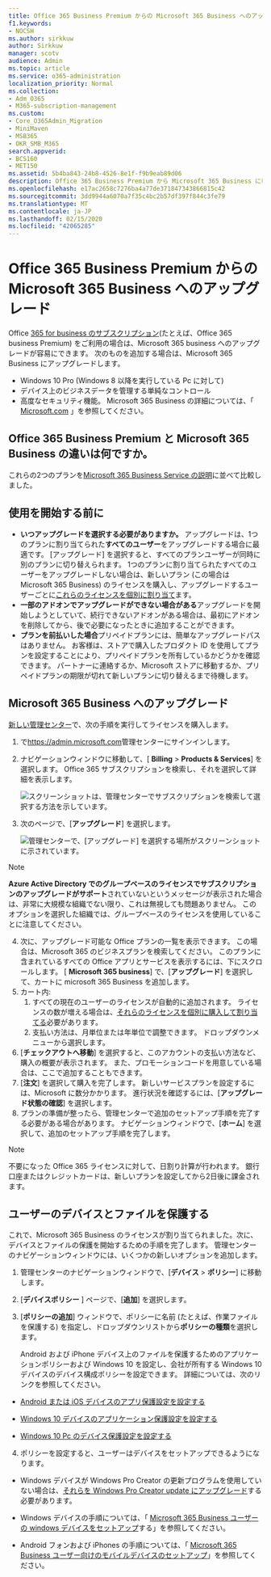 ```yaml
---
title: Office 365 Business Premium からの Microsoft 365 Business へのアップグレード
f1.keywords:
- NOCSH
ms.author: sirkkuw
author: Sirkkuw
manager: scotv
audience: Admin
ms.topic: article
ms.service: o365-administration
localization_priority: Normal
ms.collection:
- Adm_O365
- M365-subscription-management
ms.custom:
- Core_O365Admin_Migration
- MiniMaven
- MSB365
- OKR_SMB_M365
search.appverid:
- BCS160
- MET150
ms.assetid: 5b4ba843-24b8-4526-8e1f-f9b9eab89d06
description: Office 365 Business Premium から Microsoft 365 Business にビジネスをアップグレードする手順。
ms.openlocfilehash: e17ac2658c7276ba4a77de371847343866815c42
ms.sourcegitcommit: 3dd9944a6070a7f35c4bc2b57df397f844c3fe79
ms.translationtype: MT
ms.contentlocale: ja-JP
ms.lasthandoff: 02/15/2020
ms.locfileid: "42065285"
---
```

# <a name="upgrade-to-microsoft-365-business-from-office-365-business-premium"></a>Office 365 Business Premium からの Microsoft 365 Business へのアップグレード

Office [365 for business のサブスクリプション](https://products.office.com/compare-all-microsoft-office-products-4-column?activetab=tab:primaryr2)(たとえば、Office 365 business Premium) をご利用の場合は、Microsoft 365 business へのアップグレードが容易にできます。 次のものを追加する場合は、Microsoft 365 Business にアップグレードします。 
- Windows 10 Pro (Windows 8 以降を実行している Pc に対して)
- デバイス上のビジネスデータを管理する単純なコントロール
- 高度なセキュリティ機能。
Microsoft 365 Business の詳細については、「 [Microsoft.com](https://www.microsoft.com/microsoft-365/business) 」を参照してください。

## <a name="whats-the-difference-between-office-365-business-premium-and-microsoft-365-business"></a>Office 365 Business Premium と Microsoft 365 Business の違いは何ですか。
これらの2つのプランを[Microsoft 365 Business Service の説明](https://docs.microsoft.com/office365/servicedescriptions/microsoft-365-service-descriptions/microsoft-365-business-service-description)に並べて比較しました。 

## <a name="before-you-get-started"></a>使用を開始する前に

- **いつアップグレードを選択する必要がありますか。** アップグレードは、1つのプランに割り当てられた**すべてのユーザー**をアップグレードする場合に最適です。 [アップグレード] を選択すると、すべてのプランユーザーが同時に別のプランに切り替えられます。 1つのプランに割り当てられたすべてのユーザーをアップグレードしない場合は、新しいプラン (この場合は Microsoft 365 Business) のライセンスを購入し、アップグレードするユーザーごとに[これらのライセンスを個別に割り当て](https://docs.microsoft.com/office365/admin/manage/assign-licenses-to-users)ます。 
- **一部のアドオンでアップグレードができない場合がある**アップグレードを開始しようとしていて、続行できないアドオンがある場合は、最初にアドオンを削除してから、後で必要になったときに追加することができます。 
- **プランを前払いした場合**プリペイドプランには、簡単なアップグレードパスはありません。 お客様は、ストアで購入したプロダクト ID を使用してプランを設定することにより、プリペイドプランを所有しているかどうかを確認できます。 パートナーに連絡するか、Microsoft ストアに移動するか、プリペイドプランの期限が切れて新しいプランに切り替えるまで待機します。

## <a name="upgrade-to-microsoft-365-business"></a>Microsoft 365 Business へのアップグレード
[新しい管理センター](https://docs.microsoft.com/office365/admin/microsoft-365-admin-center-preview)で、次の手順を実行してライセンスを購入します。
1. で<a href="https://go.microsoft.com/fwlink/p/?linkid=837890" target="_blank">https://admin.microsoft.com</a>管理センターにサインインします。
2. ナビゲーションウィンドウに移動して、[ **Billing** \> **Products & Services**] を選択します。 Office 365 サブスクリプションを検索し、それを選択して詳細を表示します。 

    ![スクリーンショットは、管理センターでサブスクリプションを検索して選択する方法を示しています。](../media/FindYourSubscription.png)

3. 次のページで、[**アップグレード**] を選択します。 

      ![管理センターで、[アップグレード] を選択する場所がスクリーンショットに示されています。](../media/SelectUpgrade.png)

  > [!NOTE]
  > **Azure Active Directory でのグループベースのライセンスでサブスクリプションのアップグレードがサポート**されていないというメッセージが表示された場合は、非常に大規模な組織でない限り、これは無視しても問題ありません。 このオプションを選択した組織では、グループベースのライセンスを使用していることに注意してください。

4. 次に、アップグレード可能な Office プランの一覧を表示できます。 この場合は、Microsoft 365 のビジネスプランを検索してください。 このプランに含まれているすべての Office アプリとサービスを表示するには、下にスクロールします。 [ **Microsoft 365 business**] で、[**アップグレード**] を選択して、カートに microsoft 365 Business を追加します。
5. カート内:
    1. すべての現在のユーザーのライセンスが自動的に追加されます。 ライセンスの数が増える場合は、[それらのライセンスを個別に購入して割り当てる](https://docs.microsoft.com/office365/admin/manage/assign-licenses-to-users)必要があります。  
    2. 支払い方法は、月単位または年単位で調整できます。 ドロップダウンメニューから選択します。
6. [**チェックアウトへ移動**] を選択すると、このアカウントの支払い方法など、購入の概要が表示されます。 また、プロモーションコードを用意している場合は、ここで追加することもできます。
7. [**注文**] を選択して購入を完了します。
新しいサービスプランを設定するには、Microsoft に数分かかります。 進行状況を確認するには、[**アップグレード状態の確認**] を選択します。 
1. プランの準備が整ったら、管理センターで追加のセットアップ手順を完了する必要がある場合があります。 ナビゲーションウィンドウで、[**ホーム**] を選択して、追加のセットアップ手順を完了します。

> [!NOTE]
> 不要になった Office 365 ライセンスに対して、日割り計算が行われます。 銀行口座またはクレジットカードは、新しいプランを設定してから2日後に課金されます。
  
## <a name="protect-user-devices-and-files"></a>ユーザーのデバイスとファイルを保護する

これで、Microsoft 365 Business のライセンスが割り当てられました。次に、デバイスとファイルの保護を開始するための手順を完了します。 管理センターのナビゲーションウィンドウには、いくつかの新しいオプションを追加します。
  
1. 管理センターのナビゲーションウィンドウで、[**デバイス** \> **ポリシー**] に移動します。
    
2. [**デバイスポリシー** ] ページで、[**追加**] を選択します。
    
3. [**ポリシーの追加**] ウィンドウで、ポリシーに名前 (たとえば、作業ファイルを保護する) を指定し、ドロップダウンリストから**ポリシーの種類**を選択します。 
    
    Android および iPhone デバイス上のファイルを保護するためのアプリケーションポリシーおよび Windows 10 を設定し、会社が所有する Windows 10 デバイスのデバイス構成ポリシーを設定できます。 詳細については、次のリンクを参照してください。
    
  - [Android または iOS デバイスのアプリ保護設定を設定する](app-protection-settings-for-android-and-ios.md)
    
  - [Windows 10 デバイスのアプリケーション保護設定を設定する](protection-settings-for-windows-10-devices.md)
    
  - [Windows 10 Pc のデバイス保護設定を設定する](protection-settings-for-windows-10-pcs.md)
    
  
4. ポリシーを設定すると、ユーザーはデバイスをセットアップできるようになります。
    
  - Windows デバイスが Windows Pro Creator の更新プログラムを使用していない場合は、[それらを Windows Pro Creator update にアップグレード](upgrade-to-windows-pro-creators-update.md)する必要があります。
    
  - Windows デバイスの手順については、「 [Microsoft 365 Business ユーザーの windows デバイスをセットアップ](set-up-windows-devices.md)する」を参照してください。 
    
  - Android フォンおよび iPhones の手順については、「 [Microsoft 365 Business ユーザー向けのモバイルデバイスのセットアップ](set-up-mobile-devices.md)」を参照してください。 
